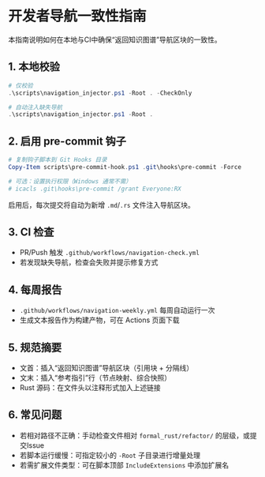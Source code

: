 # 开发者导航一致性指南

本指南说明如何在本地与CI中确保“返回知识图谱”导航区块的一致性。

## 1. 本地校验

```powershell
# 仅校验
.\scripts\navigation_injector.ps1 -Root . -CheckOnly

# 自动注入缺失导航
.\scripts\navigation_injector.ps1 -Root .
```

## 2. 启用 pre-commit 钩子

```powershell
# 复制钩子脚本到 Git Hooks 目录
Copy-Item scripts\pre-commit-hook.ps1 .git\hooks\pre-commit -Force

# 可选：设置执行权限（Windows 通常不需）
# icacls .git\hooks\pre-commit /grant Everyone:RX
```

启用后，每次提交将自动为新增 `.md`/`.rs` 文件注入导航区块。

## 3. CI 检查

- PR/Push 触发 `.github/workflows/navigation-check.yml`
- 若发现缺失导航，检查会失败并提示修复方式

## 4. 每周报告

- `.github/workflows/navigation-weekly.yml` 每周自动运行一次
- 生成文本报告作为构建产物，可在 Actions 页面下载

## 5. 规范摘要

- 文首：插入“返回知识图谱”导航区块（引用块 + 分隔线）
- 文末：插入“参考指引”行（节点映射、综合快照）
- Rust 源码：在文件头以注释形式加入上述链接

## 6. 常见问题

- 若相对路径不正确：手动检查文件相对 `formal_rust/refactor/` 的层级，或提交Issue
- 若脚本运行缓慢：可指定较小的 `-Root` 子目录进行增量处理
- 若需扩展文件类型：可在脚本顶部 `IncludeExtensions` 中添加扩展名
